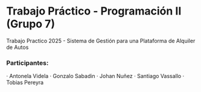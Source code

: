 # Trabajo Práctico - Programación II (Grupo 7)
Trabajo Practico 2025 - Sistema de Gestión para una Plataforma de Alquiler de Autos
<h3>Participantes:</h3>
   · Antonela Videla
   · Gonzalo Sabadin
   · Johan Nuñez
   · Santiago Vassallo
   · Tobias Pereyra
